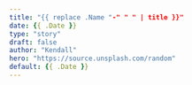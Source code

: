 ```yaml
---
title: "{{ replace .Name "-" " " | title }}"
date: {{ .Date }}
type: "story"
draft: false
author: "Kendall"
hero: "https://source.unsplash.com/random"
default: {{ .Date }}
---
```

